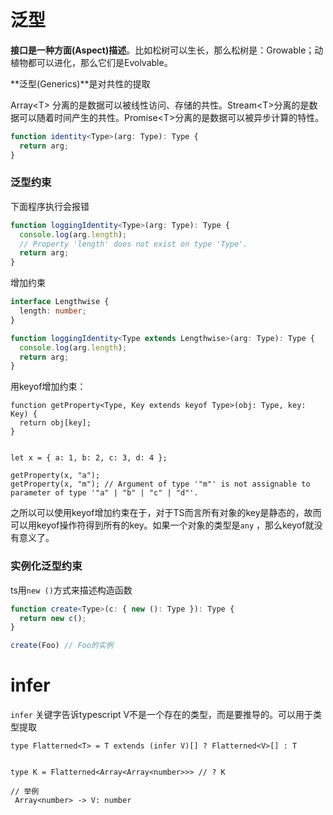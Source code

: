 # 泛型

**接口是一种方面(Aspect)描述**。比如松树可以生长，那么松树是：Growable；动植物都可以进化，那么它们是Evolvable。

**泛型(Generics)**是对共性的提取

Array\<T\> 分离的是数据可以被线性访问、存储的共性。Stream\<T\>分离的是数据可以随着时间产生的共性。Promise\<T\>分离的是数据可以被异步计算的特性。

```ts
function identity<Type>(arg: Type): Type {
  return arg;
}
```



### 泛型约束

下面程序执行会报错

```ts
function loggingIdentity<Type>(arg: Type): Type {
  console.log(arg.length);
  // Property 'length' does not exist on type 'Type'.
  return arg;
}
```

增加约束

```ts
interface Lengthwise {
  length: number;
}

function loggingIdentity<Type extends Lengthwise>(arg: Type): Type {
  console.log(arg.length); 
  return arg;
}
```



用keyof增加约束：

```tsx
function getProperty<Type, Key extends keyof Type>(obj: Type, key: Key) {
  return obj[key];
}


let x = { a: 1, b: 2, c: 3, d: 4 };

getProperty(x, "a");
getProperty(x, "m"); // Argument of type '"m"' is not assignable to parameter of type '"a" | "b" | "c" | "d"'.
```

之所以可以使用keyof增加约束在于，对于TS而言所有对象的key是静态的，故而可以用keyof操作符得到所有的key。如果一个对象的类型是`any` ，那么keyof就没有意义了。 



### 实例化泛型约束

ts用`new ()`方式来描述构造函数

```ts
function create<Type>(c: { new (): Type }): Type {
  return new c();
}

create(Foo) // Foo的实例
```



# infer

`infer` 关键字告诉typescript V不是一个存在的类型，而是要推导的。可以用于类型提取

```tsx
type Flatterned<T> = T extends (infer V)[] ? Flatterned<V>[] : T


type K = Flatterned<Array<Array<number>>> // ? K

// 举例
 Array<number> -> V: number
```

